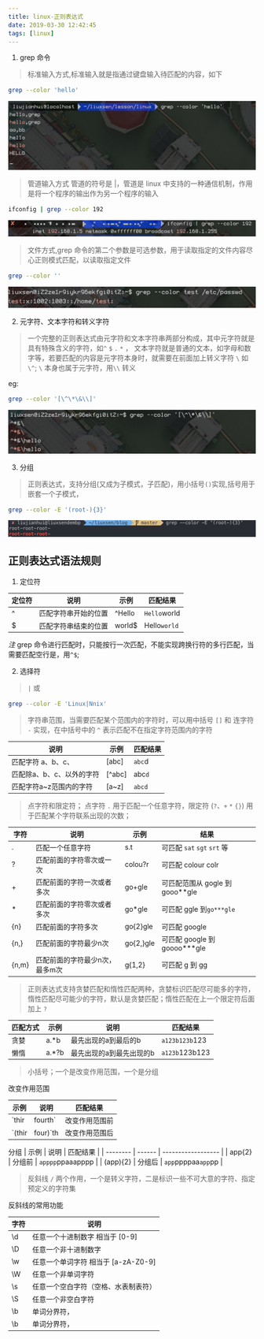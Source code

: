 ```yaml
---
title: linux-正则表达式
date: 2019-03-30 12:42:45
tags: [linux]
---
```


1. grep 命令

> 标准输入方式,标准输入就是指通过键盘输入待匹配的内容，如下

```sh
grep --color 'hello'
```

![](../images/31.png)

> 管道输入方式 管道的符号是 |，管道是 linux 中支持的一种通信机制，作用是将一个程序的输出作为另一个程序的输入

```sh
ifconfig | grep --color 192
```

![](../images/32.png)

> 文件方式,grep 命令的第二个参数是可选参数，用于读取指定的文件内容尽心正则模式匹配，以读取指定文件

```sh
grep --color ''
```

![](../images/33.png)

2. 元字符、文本字符和转义字符

> 一个完整的正则表达式由元字符和文本字符串两部分构成，其中元字符就是具有特殊含义的字符，如`^` `$` `.` `*` ， 文本字符就是普通的文本，如字母和数字等，若要匹配的内容是元字符本身时，就需要在前面加上转义字符 `\` 如 `\^`; `\` 本身也属于元字符，用`\\` 转义

eg:

```sh
grep --color '[\^\*\&\\]'
```

![](../images/34.png)

3. 分组

> 正则表达式，支持分组(又成为子模式，子匹配)，用小括号`()`实现,括号用于嵌套一个子模式，

```sh
grep --color -E '(root-){3}'
```
![](../images/35.png)


## 正则表达式语法规则

1. 定位符

| 定位符 | 说明                 | 示例   | 匹配结果     |
| ------ | -------------------- | ------ | ------------ |
| ^      | 匹配字符串开始的位置 | ^Hello | `Hello`world |
| $      | 匹配字符串结束的位置 | world$ | Hello`world` |

  *注* grep 命令进行匹配时，只能按行一次匹配，不能实现跨换行符的多行匹配，当需要匹配空行是，用`^$`;

2. 选择符

> `|` 或
```sh
grep --color -E 'Linux|Nnix'
```

> 字符串范围，当需要匹配某个范围内的字符时，可以用中括号 `[]` 和 连字符 `-` 实现，在中括号中的 `^` 表示匹配不在指定字符范围内的字符

 | 说明                      | 示例   | 匹配结果 |
 | ------------------------- | ------ | -------- |
 | 匹配字符 a、b、c、        | [abc]  | `abc`d   |
 | 匹配除a、b、c、以外的字符 | [^abc] | abc`d`   |
 | 匹配字符a~z范围内的字符   | [a~z]  | `abcd`   |

> 点字符和限定符； 点字符 `.` 用于匹配一个任意字符，限定符 (`?`、`+` `*` `{}`) 用于匹配某个字符联系出现的次数；


| 字符  | 说明                           | 示例      | 结果                            |
| ----- | ------------------------------ | --------- | ------------------------------- |
| .     | 匹配一个任意字符               | s.t       | 可匹配 `sat` `sgt` `srt` 等     |
| ?     | 匹配前面的字符零次或一次       | colou?r   | 可匹配 colour colr              |
| +     | 匹配前面的字符一次或者多次     | go+gle    | 可匹配范围从 gogle 到 gooo**gle |
| *     | 匹配前面的字符零次或者多次     | go*gle    | 可匹配 ggle 到`go***gle`        |
| {n}   | 匹配前面的字符多次             | go{2}gle  | 可匹配 google                   |
| {n,}  | 匹配前面的字符最少n次          | go{2,}gle | 可匹配 google 到 goooo***gle    |
| {n,m} | 匹配前面的字符最少n次，最多m次 | g{1,2}    | 可匹配 g 到 gg                  |

> 正则表达式支持贪婪匹配和惰性匹配两种，贪婪标识匹配尽可能多的字符，惰性匹配尽可能少的字符，默认是贪婪匹配；惰性匹配在上一个限定符后面加上 `?`

| 匹配方式 | 示例  | 说明                     | 匹配结果       |
| -------- | ----- | ------------------------ | -------------- |
| 贪婪     | a.*b  | 最先出现的a到最后的b     | `a123b123b`123 |
| 懒惰     | a.*?b | 最先出现的a到最先出现的b | `a123b`123b123 |

> 小括号；一个是改变作用范围，一个是分组

改变作用范围

| 示例            | 说明           | 匹配结果         |
| --------------- | -------------- | ---------------- |
| `thir|fourth`   | 改变作用范围前 | `thir`th`fourth` |
| `(thir|four)`th | 改变作用范围后 | `thirthfourth`   |

分组
| 示例     | 说明   | 匹配结果           |
| -------- | ------ | ------------------ |
| app{2}   | 分组前 | `apppp`ppaaapppp   |
| (app){2} | 分组后 | `app`ppppaa`app`pp |

> 反斜线 `/` 两个作用，一个是转义字符，二是标识一些不可大意的字符、指定预定义的字符集

反斜线的常用功能

| 字符 | 说明                                 |
| ---- | ------------------------------------ |
| \d   | 任意一个十进制数字 相当于 [0-9]      |
| \D   | 任意一个非十进制数字                 |
| \w   | 任意一个单词字符 相当于 [a-zA-Z0-9]  |
| \W   | 任意一个非单词字符                   |
| \s   | 任意一个空白字符（空格、水表制表符） |
| \S   | 任意一个非空白字符                   |
| \b   | 单词分界符，                         |
| \b   | 单词分界符，                         |
